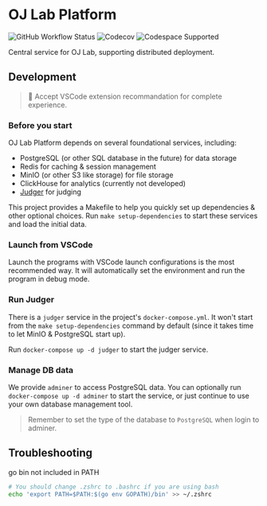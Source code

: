 # OJ Lab Platform

![GitHub Workflow Status](https://img.shields.io/github/actions/workflow/status/oj-lab/oj-lab-platform/build-and-test.yaml?logo=github&label=Tests)
![Codecov](https://img.shields.io/codecov/c/gh/oj-lab/oj-lab-platform?logo=codecov&label=Codecov)
![Codespace Supported](https://img.shields.io/badge/Codespace_Supported-000000?style=flat&logo=github)

Central service for OJ Lab, supporting distributed deployment.

## Development

> 🌟 Accept VSCode extension recommandation for complete experience.

### Before you start

OJ Lab Platform depends on several foundational services, including:

- PostgreSQL (or other SQL database in the future) for data storage
- Redis for caching & session management
- MinIO (or other S3 like storage) for file storage
- ClickHouse for analytics (currently not developed)
- [Judger](https://github.com/oj-lab/judger) for judging

This project provides a Makefile to help you quickly set up dependencies & other optional choices.
Run `make setup-dependencies` to start these services and load the initial data.

### Launch from VSCode

Launch the programs with VSCode launch configurations is the most recommended way.
It will automatically set the environment and run the program in debug mode.

### Run Judger

There is a `judger` service in the project's `docker-compose.yml`.
It won't start from the `make setup-dependencies` command by default
(since it takes time to let MinIO & PostgreSQL start up).

Run `docker-compose up -d judger` to start the judger service.

### Manage DB data

We provide `adminer` to access PostgreSQL data.
You can optionally run `docker-compose up -d adminer` to start the service,
or just continue to use your own database management tool.

> Remember to set the type of the database to `PostgreSQL` when login to adminer.

## Troubleshooting

go bin not included in PATH

```bash
# You should change .zshrc to .bashrc if you are using bash
echo 'export PATH=$PATH:$(go env GOPATH)/bin' >> ~/.zshrc
```
